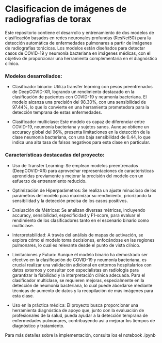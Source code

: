 # Clasificacion de imágenes de radiografias de torax
Este repositorio contiene el desarrollo y entrenamiento de dos modelos de clasificación basados en redes neuronales profundas (ResNet50) para la detección automática de enfermedades pulmonares a partir de imágenes de radiografías torácicas. Los modelos están diseñados para detectar casos de COVID-19 y neumonía bacteriana en imágenes médicas, con el objetivo de proporcionar una herramienta complementaria en el diagnóstico clínico.

### Modelos desarrollados:

* Clasificador binario: Utiliza transfer learning con pesos preentrenados de DeepCOVID-XR, logrando un rendimiento destacado en la clasificación de pacientes con COVID-19 y neumonía bacteriana. El modelo alcanza una precisión del 98.30%, con una sensibilidad de 97.44%, lo que lo convierte en una herramienta prometedora para la detección temprana de estas enfermedades.

* Clasificador multiclase: Este modelo es capaz de diferenciar entre COVID-19, neumonía bacteriana y sujetos sanos. Aunque obtiene un accuracy global del 96%, presenta limitaciones en la detección de la clase neumonía bacteriana, con una baja sensibilidad de 0.44, lo que indica una alta tasa de falsos negativos para esta clase en particular.

### Características destacadas del proyecto:

* Uso de Transfer Learning: Se emplean modelos preentrenados (DeepCOVID-XR) para aprovechar representaciones de características aprendidas previamente y mejorar la precisión del modelo con un esfuerzo de entrenamiento reducido.
  
* Optimización de Hiperparámetros: Se realiza un ajuste minucioso de los parámetros del modelo para maximizar su rendimiento, priorizando la sensibilidad y la detección precisa de los casos positivos.
  
* Evaluación de Métricas: Se analizan diversas métricas, incluyendo accuracy, sensibilidad, especificidad y F1-score, para evaluar el rendimiento de los clasificadores tanto en el escenario binario como multiclase.
  
* Interpretabilidad: A través del análisis de mapas de activación, se explora cómo el modelo toma decisiones, enfocándose en las regiones pulmonares, lo cual es relevante desde el punto de vista clínico.
  
* Limitaciones y Futuro: Aunque el modelo binario ha demostrado ser efectivo en la clasificación de COVID-19 y neumonía bacteriana, es crucial realizar una validación adicional en entornos hospitalarios con datos externos y consultar con especialistas en radiología para garantizar la fiabilidad y la interpretación clínica adecuada. Para el clasificador multiclase, se requieren mejoras, especialmente en la detección de neumonía bacteriana, lo cual puede abordarse mediante técnicas de aumento de datos y la recopilación de más imágenes para esta clase.

* Uso en la práctica médica: El proyecto busca proporcionar una herramienta diagnóstica de apoyo que, junto con la evaluación de profesionales de la salud, pueda ayudar a la detección temprana de enfermedades pulmonares, contribuyendo así a mejorar los tiempos de diagnóstico y tratamiento.

Para más detalles sobre la implementación, consulta los el notebook .ipynb

